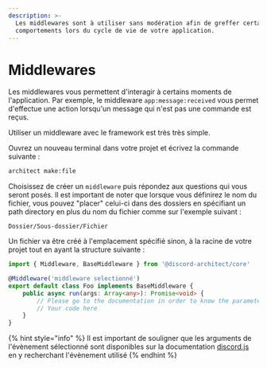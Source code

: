 ```yaml
---
description: >-
  Les middlewares sont à utiliser sans modération afin de greffer certains
  comportements lors du cycle de vie de votre application.
---
```


# Middlewares

Les middlewares vous permettent d'interagir à certains moments de l'application. Par exemple, le middleware `app:message:received` vous permet d'effectue une action lorsqu'un message qui n'est pas une commande est reçus.

Utiliser un middleware avec le framework est très très simple.

Ouvrez un nouveau terminal dans votre projet et écrivez la commande suivante :

```bash
architect make:file
```

Choisissez de créer un `middleware` puis répondez aux questions qui vous seront posés. Il est important de noter que lorsque vous définirez le nom du fichier, vous pouvez "placer" celui-ci dans des dossiers en spécifiant un path directory en plus du nom du fichier comme sur l'exemple suivant :

```text
Dossier/Sous-dossier/Fichier
```

Un fichier va être créé à l'emplacement spécifié sinon, à la racine de votre projet tout en ayant la structure suivante :

```typescript
import { Middleware, BaseMiddleware } from '@discord-architect/core'

@Middleware('middleware selectionné')
export default class Foo implements BaseMiddleware {
	public async run(args: Array<any>): Promise<void> {
		// Please go to the documentation in order to know the parameters you can use
		// Your code here
	}
}
```

{% hint style="info" %}
Il est important de souligner que les arguments de l'évènement sélectionné sont disponibles sur la documentation [discord.js](https://discord.js.org) en y recherchant l'évènement utilisé
{% endhint %}

